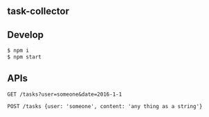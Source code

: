 task-collector
---

Develop
---

``` sh
$ npm i
$ npm start
```

APIs
---

```
GET /tasks?user=someone&date=2016-1-1

POST /tasks {user: 'someone', content: 'any thing as a string'}
```

